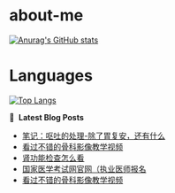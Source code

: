 # about-me
[![Anurag's GitHub stats](https://github-readme-stats.vercel.app/api?username=whitewatercn)](https://github.com/anuraghazra/github-readme-stats)

# Languages
[![Top Langs](https://github-readme-stats.vercel.app/api/top-langs/?username=whitewatercn)](https://github.com/anuraghazra/github-readme-stats)

📕 &nbsp;**Latest Blog Posts**
<!-- BLOG-POST-LIST:START -->
- [笔记：呕吐的处理-除了胃复安，还有什么](https://forum.beginner.center/t/topic/848/1)
- [看过不错的骨科影像教学视频](https://forum.beginner.center/t/topic/432/6)
- [肾功能检查怎么看](https://forum.beginner.center/t/topic/845/1)
- [国家医学考试网官网（执业医师报名](https://forum.beginner.center/t/topic/844/1)
- [看过不错的骨科影像教学视频](https://forum.beginner.center/t/topic/432/5)
<!-- BLOG-POST-LIST:END -->
